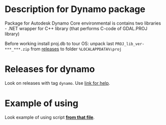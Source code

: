 # Description for Dynamo package

Package for Autodesk Dynamo Core environmental is contains two libraries - .NET wrapper for C++ library (that performs C-code of GDAL.PROJ library)

Before working install proj.db to tour OS: unpack last ```PROJ_lib_ver-***_***.zip``` from [releases](https://github.com/GeorgGrebenyuk/PROJ_NET_lib_cad/releases) to folder ```%LOCALAPPDATA%\proj```

# Releases for dynamo
Look on releases with tag ```dynamo```. Use [link for help](https://github.com/GeorgGrebenyuk/PROJ_NET_lib_cad/releases/tag/dynamo).

# Example of using
Look example of using script [**from that file**](https://github.com/GeorgGrebenyuk/PROJ_NET_lib_cad/releases/download/dynamo/test_proj_1.dyn).
